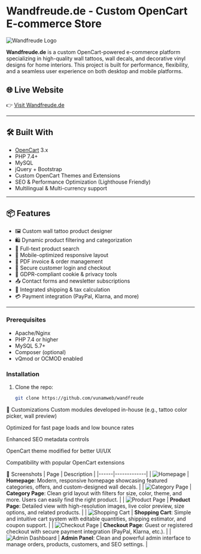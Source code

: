 # Wandfreude.de - Custom OpenCart E-commerce Store

![Wandfreude Logo](https://www.wandfreude.de/image/Wandfreude-Logo.svg)

**Wandfreude.de** is a custom OpenCart-powered e-commerce platform specializing in high-quality wall tattoos, wall decals, and decorative vinyl designs for home interiors. This project is built for performance, flexibility, and a seamless user experience on both desktop and mobile platforms.

## 🌐 Live Website

👉 [Visit Wandfreude.de](https://www.wandfreude.de/)

---

## 🛠️ Built With

- [OpenCart](https://www.opencart.com/) 3.x
- PHP 7.4+
- MySQL
- jQuery + Bootstrap
- Custom OpenCart Themes and Extensions
- SEO & Performance Optimization (Lighthouse Friendly)
- Multilingual & Multi-currency support

---

## 📦 Features

- 🖼️ Custom wall tattoo product designer
- 🛍️ Dynamic product filtering and categorization
- 🔎 Full-text product search
- 📱 Mobile-optimized responsive layout
- 🧾 PDF invoice & order management
- 🔐 Secure customer login and checkout
- 💬 GDPR-compliant cookie & privacy tools
- 📤 Contact forms and newsletter subscriptions
- 🚚 Integrated shipping & tax calculation
- 💳 Payment integration (PayPal, Klarna, and more)

---

### Prerequisites

- Apache/Nginx
- PHP 7.4 or higher
- MySQL 5.7+
- Composer (optional)
- vQmod or OCMOD enabled

### Installation

1. Clone the repo:
   ```bash
   git clone https://github.com/vunamweb/wandfreude

🧩 Customizations
Custom modules developed in-house (e.g., tattoo color picker, wall preview)

Optimized for fast page loads and low bounce rates

Enhanced SEO metadata controls

OpenCart theme modified for better UI/UX

Compatibility with popular OpenCart extensions

📸 Screenshots
| Page | Description |
|------|-------------|
| ![Homepage](screenshots/homepage.png) | **Homepage**: Modern, responsive homepage showcasing featured categories, offers, and custom-designed wall decals. |
| ![Category Page](screenshots/category.png) | **Category Page**: Clean grid layout with filters for size, color, theme, and more. Users can easily find the right product. |
| ![Product Page](screenshots/product.png) | **Product Page**: Detailed view with high-resolution images, live color preview, size options, and related products. |
| ![Shopping Cart](screenshots/cart.png) | **Shopping Cart**: Simple and intuitive cart system with editable quantities, shipping estimator, and coupon support. |
| ![Checkout Page](screenshots/checkout.png) | **Checkout Page**: Guest or registered checkout with secure payment integration (PayPal, Klarna, etc.). |
| ![Admin Dashboard](screenshots/admin-dashboard.png) | **Admin Panel**: Clean and powerful admin interface to manage orders, products, customers, and SEO settings. |



